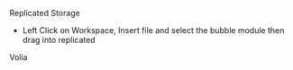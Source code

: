 Replicated Storage
- Left Click on Workspace, Insert file and select the bubble module
then drag into replicated

Volia

